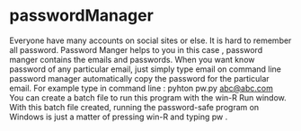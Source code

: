 # passwordManager
Everyone have many accounts on social sites or else. It is hard to remember all password. Password Manger helps to you in this case , password manger contains the emails and passwords. When you want know password of any particular email, just simply type email on command line password manager automatically copy the password for the particular email. 
For example type in command line : pyhton pw.py abc@abc.com   
      You can create a batch file to run this program with the win-R Run window. 
With this batch file created, running the password-safe program on Windows is just a matter of pressing win-R and typing pw <account name>.
